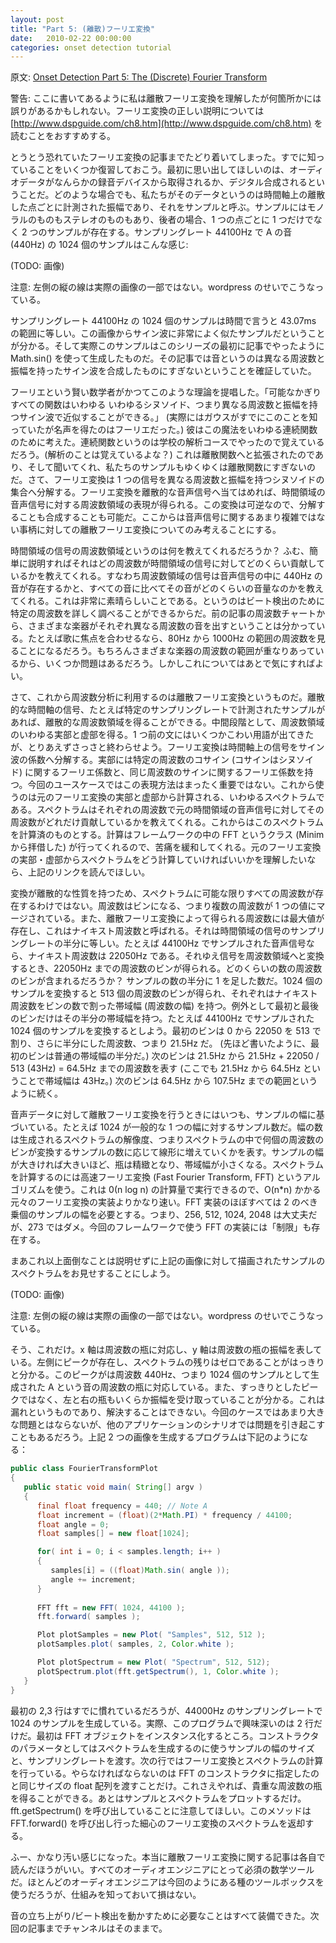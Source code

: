 ```yaml
---
layout: post
title: "Part 5: (離散)フーリエ変換"
date:   2010-02-22 00:00:00
categories: onset detection tutorial
---
```


原文: [Onset Detection Part 5: The (Discrete) Fourier Transform](http://www.badlogicgames.com/wordpress/?p=154)

<!--
Warning: this is how i understood the discrete Fourier transform which might be wrong in a couple of places. For a correct explanation of the fourier transform i suggest reading http://www.dspguide.com/ch8.htm
-->

警告: ここに書いてあるように私は離散フーリエ変換を理解したが何箇所かには誤りがあるかもしれない。フーリエ変換の正しい説明については [http://www.dspguide.com/ch8.htm](http://www.dspguide.com/ch8.htm) を読むことをおすすめする。

<!--
So finally we’ve come to the dreaded Fourier transform article. Let’s review some of the things we already know. The first thing to remember is that our audio data was fetched from some kind of recording device or synthesized digitally. In any case what we have is measurements of amplitudes for discrete points in time which we call samples. We can either have mono or stereo samples, in the later case we just have two samples per point in time instead of only one. The sample frequency is the number of samples we measured per second (for stereo we count both samples for the left and right channel as a single one in this case). Here’s 1024 samples of the note A (440Hz) at a sampling rate of 44100Hz :
-->

とうとう恐れていたフーリエ変換の記事までたどり着いてしまった。すでに知っていることをいくつか復習しておこう。最初に思い出してほしいのは、オーディオデータがなんらかの録音デバイスから取得されるか、デジタル合成されるということだ。どのような場合でも、私たちがそのデータというのは時間軸上の離散した点ごとに計測された振幅であり、それをサンプルと呼ぶ。サンプルにはモノラルのものもステレオのものもあり、後者の場合、1 つの点ごとに 1 つだけでなく 2 つのサンプルが存在する。サンプリングレート 44100Hz で A の音 (440Hz) の 1024 個のサンプルはこんな感じ:

(TODO: 画像)

<!--
Note: the vertical line to the left is not part of the actual image. It’s wordpress fucking up
-->

注意: 左側の縦の線は実際の画像の一部ではない。wordpress のせいでこうなっている。

<!--
1024 samples at a sampling rate of 44100Hz equals a time span of 43,07ms. From this image we can see that the samples form something that resembles a sine wave pretty much. And in fact the samples were generated using Math.sin() as we did in the first article of this series, confirming that sound is nothing but a mixture of sine waves of different frequency and amplitude.
-->

サンプリングレート 44100Hz の 1024 個のサンプルは時間で言うと 43.07ms の範囲に等しい。この画像からサイン波に非常によく似たサンプルだということが分かる。そして実際このサンプルはこのシリーズの最初に記事でやったように Math.sin() を使って生成したものだ。その記事では音というのは異なる周波数と振幅を持ったサイン波を合成したものにすぎないということを確証していた。

<!--
A smart mathemagicion called Fourier once proposed the theorem that all possible functions could be approximated by a series of so called sinusoids, that is sine waves with different frequencies and amplitudes (actually Gauss already knew this but Fourier got the fame).  He did all this magic for so called continuous functions which you will remember from your analysis course in school (you do remember analysis, right?). This was extended to discrete functions and guess what, our samples are just that, a discrete function in time. Now, a Fourier transform decomposes a signal into a set of sinusoids with different frequencies and amplitudes. If we apply a Fourier transform to a discrete audio signal we get the frequency domain representation of our time domain audio signal. This transform is invertable, so we can go one or the other way. From now on we only consider discrete Fourier transforms on audio signals to not overcomplicate matters.
-->

フーリエという賢い数学者がかつてこのような理論を提唱した。「可能なかぎりすべての関数はいわゆる いわゆるシヌソイド、つまり異なる周波数と振幅を持つサイン波で近似することができる。」 (実際にはガウスがすでにこのことを知っていたが名声を得たのはフーリエだった。) 彼はこの魔法をいわゆる連続関数のために考えた。連続関数というのは学校の解析コースでやったので覚えているだろう。(解析のことは覚えているよな？)  これは離散関数へと拡張されたのであり、そして聞いてくれ、私たちのサンプルもゆくゆくは離散関数にすぎないのだ。さて、フーリエ変換は 1 つの信号を異なる周波数と振幅を持つシヌソイドの集合へ分解する。フーリエ変換を離散的な音声信号へ当てはめれば、時間領域の音声信号に対する周波数領域の表現が得られる。この変換は可逆なので、分解することも合成することも可能だ。ここからは音声信号に関するあまり複雑ではない事柄に対しての離散フーリエ変換についてのみ考えることにする。

<!--
What does the frequency domain of our time domain signal tell us? Well, put simply it tells us what frequencies contribute how much to the time domain signal. A frequency domain signal can thus tell us wheter there’s the note a at 440Hz in the audio signal and how loud this note is in respect to the complete tune. This is pretty awesome as it allows us to investigate specific frequencies for our beat detection purposes. From the frequency chart of the last article we know that various instruments have different frequencies they can produce. If we want to focus on say singing we’d have a look at the frequency range 80Hz to 1000Hz for example. Of course instruments overlap in their frequency ranges so that might lead to some problems. But we’ll care for that later.
-->

時間領域の信号の周波数領域というのは何を教えてくれるだろうか？ ふむ、簡単に説明すればそれはどの周波数が時間領域の信号に対してどのくらい貢献しているかを教えてくれる。すなわち周波数領域の信号は音声信号の中に 440Hz の音が存在するかと、すべての音に比べてその音がどのくらいの音量なのかを教えてくれる。これは非常に素晴らしいことである。というのはビート検出のために特定の周波数を詳しく調べることができるからだ。前の記事の周波数チャートから、さまざまな楽器がそれぞれ異なる周波数の音を出すということは分かっている。たとえば歌に焦点を合わせるなら、80Hz から 1000Hz の範囲の周波数を見ることになるだろう。もちろんさまざまな楽器の周波数の範囲が重なりあっているから、いくつか問題はあるだろう。しかしこれについてはあとで気にすればよい。

<!--
Now, what we’ll use for our frequency analysis is called the discrete Fourier transform. Given a discrete time signal, e.g. samples measured at a specific sampling rate we get a discrete frequency domain out. As an intermediate stage we get the so called real and imaginary part of the frequency domain. There is some scary terms in the last sentence so let’s just go over that quickly. The fourier transform decomposes a time signal into coefficients for sinusoids. The real part holds the Fourier coefficients for cosines of specific frequencies (a cosine is a sinusoid) as well as for the sines of the same frequencies. For our use case this representation is not all that important. What we will use is the so called spectrum which is calculated from the real and imaginary parts of the original fourier transform.  The spectrum tells us for each frequency how much the frequency contributes to the original time domain audio signal. From now on we assume that we already have calculated this spectrum, which in the framework is done by a class called FFT (taken from Minim) which relieves some of the pain.  If you want to understand how to go from the real and imaginary parts of the original Fourier transform to the spectrum read the link above.
-->

さて、これから周波数分析に利用するのは離散フーリエ変換というものだ。離散的な時間軸の信号、たとえば特定のサンプリングレートで計測されたサンプルがあれば、離散的な周波数領域を得ることができる。中間段階として、周波数領域のいわゆる実部と虚部を得る。1 つ前の文にはいくつかこわい用語が出てきたが、とりあえずさっさと終わらせよう。フーリエ変換は時間軸上の信号をサイン波の係数へ分解する。実部には特定の周波数のコサイン (コサインはシヌソイド) に関するフーリエ係数と、同じ周波数のサインに関するフーリエ係数を持つ。今回のユースケースではこの表現方法はまったく重要ではない。これから使うのは元のフーリエ変換の実部と虚部から計算される、いわゆるスペクトラムである。スペクトラムはそれぞれの周波数で元の時間領域の音声信号に対してその周波数がどれだけ貢献しているかを教えてくれる。これからはこのスペクトラムを計算済のものとする。計算はフレームワークの中の FFT というクラス (Minim から拝借した) が行ってくれるので、苦痛を緩和してくれる。元のフーリエ変換の実部・虚部からスペクトラムをどう計算していければいいかを理解したいなら、上記のリンクを読んでほしい。

<!--
Not all possible frequencies will be present in the spectrum due to the discrete nature of the transform. Frequencies are binned, that is multiple frequencies are merged together into a single value. Also, there’s a maximum frequency the discrete Fourier transform can give us which is called the Nyquist frequency. It is equal to half the sampling rate of our time domain signal. Say we have an audio signal sampled at 44100Hz the Nyquist frequency is 22050Hz. When we transform the signal to the frequency domain we thus get frequency bins up to 22050Hz. How many of those bins are there? Half the number of samples plus one bin. When we transform 1024 samples we get 513 frequency bins each having a bandwidth (range of frequencies) of the Nyquist frequency divided by the number of bins except for the first and last bin which have half that bandwidth. Say we have 1024 samples we transform, sampled at 44100Hz. The first bin will represent frequencies 0 to 22050 / 513 / 2~ 21.5Hz (remember, the first bin has half the normal bandwidth). The next bin will represent the frequencies from 21.5Hz to 21.5Hz plus 22050 / 513 ~ 43Hz == 64.5 Hz (one more time, 21.5Hz to 64.5Hz, bandwidth is 43Hz). The next bin ranges from 64.5Hz to 107.5Hz and so on and so forth.
-->

変換が離散的な性質を持つため、スペクトラムに可能な限りすべての周波数が存在するわけではない。周波数はビンになる、つまり複数の周波数が 1 つの値にマージされている。また、離散フーリエ変換によって得られる周波数には最大値が存在し、これはナイキスト周波数と呼ばれる。それは時間領域の信号のサンプリングレートの半分に等しい。たとえば 44100Hz でサンプルされた音声信号なら、ナイキスト周波数は 22050Hz である。それゆえ信号を周波数領域へと変換するとき、22050Hz までの周波数のビンが得られる。どのくらいの数の周波数のビンが含まれるだろうか？ サンプルの数の半分に 1 を足した数だ。1024 個のサンプルを変換すると 513 個の周波数のビンが得られ、それぞれはナイキスト周波数をビンの数で割った帯域幅 (周波数の幅) を持つ。例外として最初と最後のビンだけはその半分の帯域幅を持つ。たとえば 44100Hz でサンプルされた 1024 個のサンプルを変換するとしよう。最初のビンは 0 から 22050 を 513 で割り、さらに半分にした周波数、つまり 21.5Hz だ。 (先ほど書いたように、最初のビンは普通の帯域幅の半分だ。) 次のビンは 21.5Hz から 21.5Hz + 22050 / 513 (43Hz) = 64.5Hz までの周波数を表す (ここでも 21.5Hz から 64.5Hz ということで帯域幅は 43Hz。) 次のビンは 64.5Hz から 107.5Hz までの範囲というように続く。

<!--
Whenever we do a discrete Fourier transform on our audio data we do it on a window of samples, e.g. 1024 samples is a common window size. The size of the window dictates the resolution of the resulting spectrum, that is the number of frequency bins in the spectrum will increase linearly with the number of samples we transform. The bigger the sample window the more fine grained the bins will be, that is the smaller their bandwidth. To calculate the spectrum we use a specific algorithm called the Fast Fourier Transform (FFT) which runs in O(n log n), pretty fast compared to a naive fourier transform implementatin which takes O(n*n). Almost all of the FFT implementations demand sample windows with a size being a power of two. So 256, 512, 1024, 2048 is fine, 273 is not. The FFT implementation we use in the framework also has this “limitation”.
-->

音声データに対して離散フーリエ変換を行うときにはいつも、サンプルの幅に基づいている。たとえば 1024 が一般的な 1 つの幅に対するサンプル数だ。幅の数は生成されるスペクトラムの解像度、つまりスペクトラムの中で何個の周波数のビンが変換するサンプルの数に応じて線形に増えていくかを表す。サンプルの幅が大きければ大きいほど、瓶は精緻となり、帯域幅が小さくなる。スペクトラムを計算するのには高速フーリエ変換 (Fast Fourier Transform, FFT) というアルゴリズムを使う。これは 0(n log n) の計算量で実行できるので、O(n*n) かかる元々のフーリエ変換の実装よりかなり速い。FFT 実装のほぼすべては 2 のべき乗個のサンプルの幅を必要とする。つまり、256, 512, 1024, 2048 は大丈夫だが、273 ではダメ。今回のフレームワークで使う FFT の実装には「制限」も存在する。

<!--
So without further ado i present you the spectrum of the samples depicted in the image above
-->

まあこれ以上面倒なことは説明せずに上記の画像に対して描画されたサンプルのスペクトラムをお見せすることにしよう。

(TODO: 画像)

<!--
Note: the vertical lines to the left and right are not part of the actual image. It’s wordpress fucking up
-->

注意: 左側の縦の線は実際の画像の一部ではない。wordpress のせいでこうなっている。

<!--
Yes, that’s it. The x-axis corresponds to the frequency bins while the y-axis tells us the amplitude of a frequency bin. We clearly see a peek at the left side, the rest of the spectrum is zero. This peak corresponds to the frequency bin which contains the frequency 440Hz, the frequency of the note A we generated 1024 samples for. What we also see is that it’s not a clean peak, bins to the left and right also receive some amplitude. This is called leakage and is something we can’t solve. In our case it’s not a big concern really but in other application scenarios it might be. Here’s the program that generated the above two images:
-->

そう、これだけ。x 軸は周波数の瓶に対応し、y 軸は周波数の瓶の振幅を表している。左側にピークが存在し、スペクトラムの残りはゼロであることがはっきりと分かる。このピークがは周波数 440Hz、つまり 1024 個のサンプルとして生成された A という音の周波数の瓶に対応している。また、すっきりとしたピークではなく、左と右の瓶もいくらか振幅を受け取っていることが分かる。これは漏れというものであり、解決することはできない。今回のケースではあまり大きな問題とはならないが、他のアプリケーションのシナリオでは問題を引き起こすこともあるだろう。上記 2 つの画像を生成するプログラムは下記のようになる：

```java
public class FourierTransformPlot 
{
   public static void main( String[] argv )
   {
      final float frequency = 440; // Note A		
      float increment = (float)(2*Math.PI) * frequency / 44100;		
      float angle = 0;		
      float samples[] = new float[1024];      

      for( int i = 0; i < samples.length; i++ )
      {
         samples[i] = ((float)Math.sin( angle ));
         angle += increment;			
      }
		
      FFT fft = new FFT( 1024, 44100 );
      fft.forward( samples );

      Plot plotSamples = new Plot( "Samples", 512, 512 );
      plotSamples.plot( samples, 2, Color.white );

      Plot plotSpectrum = new Plot( "Spectrum", 512, 512);
      plotSpectrum.plot(fft.getSpectrum(), 1, Color.white );
   }
}
```

<!--
The first couple of lines should be familiar, we simply generate 1024 samples at a sampling rate of 44000Hz. There's actually only 2 interesting lines in this program. The first one is the one where we instantiate the FFT object. As parameters for it's constructor it wants the sample window size we'll use to generate the spectrum as well as the sampling rate. The next line performs the Fourier transform as well as the spectrum calculation. All we have to do is pass in a float array of samples having the size we specified in the FFT constructor. That's all we need to do to get our precious frequency bins. What's left is plotting the samples as well as the spectrum. Note the call to fft.getSpectrum(). This method will return the spectrum of the last fourier transform we did by calling FFT.forward().
-->

最初の 2,3 行はすでに慣れているだろうが、44000Hz のサンプリングレートで 1024 のサンプルを生成している。実際、このプログラムで興味深いのは 2 行だけだ。最初は FFT オブジェクトをインスタンス化するところ。コンストラクタのパラメータとしてはスペクトラムを生成するのに使うサンプルの幅のサイズと、サンプリングレートを渡す。次の行ではフーリエ変換とスペクトラムの計算を行っている。やらなければならないのは FFT のコンストラクタに指定したのと同じサイズの float 配列を渡すことだけ。これさえやれば、貴重な周波数の瓶を得ることができる。あとはサンプルとスペクトラムをプロットするだけ。fft.getSpectrum() を呼び出していることに注意してほしい。このメソッドは FFT.forward() を呼び出し行った細心のフーリエ変換のスペクトラムを返却する。

<!--
Pfuh, that was pretty nasty. I really suggest reading up on the discrete Fourier transform. It's an essential mathematical tool for all audio engineers. And while most audio engineers will use some sort of toolbox as we did it doesn't hurt to know your way around.
-->

ふー、かなり汚い感じになった。本当に離散フーリエ変換に関する記事は各自で読んだほうがいい。すべてのオーディオエンジニアにとって必須の数学ツールだ。ほとんどのオーディオエンジニアは今回のようにある種のツールボックスを使うだろうが、仕組みを知っておいて損はない。

<!--
We now are equipped with all we need to get our onset/beat detector going. Stay tuned for the next article.
-->

音の立ち上がり/ビート検出を動かすために必要なことはすべて装備できた。次回の記事までチャンネルはそのままで。
